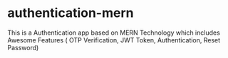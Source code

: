 # authentication-mern
This is a Authentication app based on MERN Technology which includes Awesome Features ( OTP Verification, JWT Token, Authentication, Reset Password)
